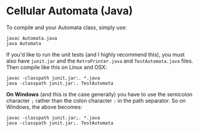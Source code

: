 Cellular Automata (Java)
==========

To compile and your Automata class, simply use:

	javac Automata.java
	java Automata
	
If you'd like to run the unit tests (and I highly recommend this), you
must also have `junit.jar` and the `RetroPrinter.java` and
`TestAutomata.java` files. Then compile like this on Linux and OSX:

	javac -classpath junit.jar:. *.java
	java -classpath junit.jar:. TestAutomata

__On Windows__ (and this is the case generally) you have to use the
semicolon character `;` rather than the colon character `:` in the
path separator. So on Windows, the above becomes:

	javac -classpath junit.jar;. *.java
	java -classpath junit.jar;. TestAutomata
